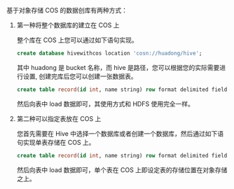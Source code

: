 基于对象存储 COS 的数据创库有两种方式：

1. 第一种将整个数据库的建立在 COS 上

    整个库在 COS 上您可以通过如下语句实现。
    ``` sql
    create database hivewithcos location 'cosn://huadong/hive';
    ```
    其中 huadong 是 bucket 名称，而 hive 是路径，您可以根据您的实际需要进行设置, 创建完库后您可以创建一张数据表。

    ``` sql
    create table record(id int, name string) row format delimited fields terminated by ',' stored as textfile;
    ```

    然后向表中 load 数据即可，其使用方式和 HDFS 使用完全一样。

2. 第二种可以指定表放在 COS 上

    您首先需要在 Hive 中选择一个数据库或者创建一个数据库，然后通过如下语句实现单表存储在 COS 上。

    ``` sql
    create table record(id int, name string) row format delimited fields terminated by ',' stored as textfile location 'cosn://huadong/hive/cos';
    ```

    然后向表中 load 数据即可，单个表在 COS 上即设定表的存储位置在对象存储之上。
